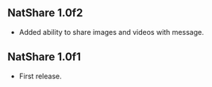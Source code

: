 ## NatShare 1.0f2
+ Added ability to share images and videos with message.

## NatShare 1.0f1
+ First release.